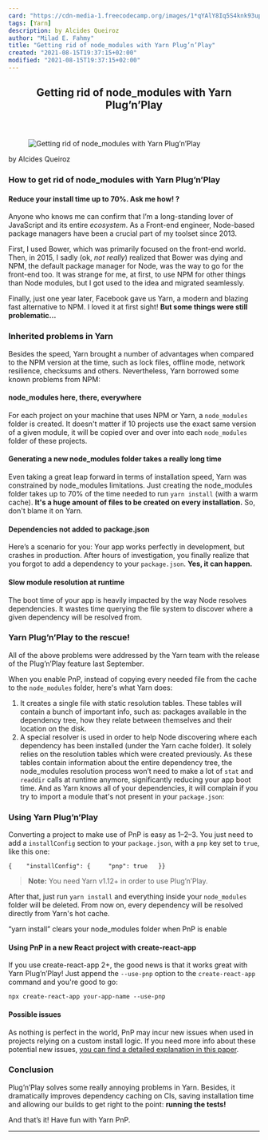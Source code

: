 ```yaml
---
card: "https://cdn-media-1.freecodecamp.org/images/1*qYAlY8Iq5S4knk93upSneA.jpeg"
tags: [Yarn]
description: by Alcides Queiroz
author: "Milad E. Fahmy"
title: "Getting rid of node_modules with Yarn Plug’n’Play"
created: "2021-08-15T19:37:15+02:00"
modified: "2021-08-15T19:37:15+02:00"
---
```

<div class="site-wrapper">
<main id="site-main" class="site-main outer">
<div class="inner">
<article class="post-full post tag-yarn tag-nodejs tag-javascript tag-tech tag-productivity ">
<header class="post-full-header">
<h1 class="post-full-title">Getting rid of node_modules with Yarn Plug’n’Play</h1>
</header>
<figure class="post-full-image">
<picture>
<source media="(max-width: 700px)" sizes="1px" srcset="data:image/gif;base64,R0lGODlhAQABAIAAAAAAAP///yH5BAEAAAAALAAAAAABAAEAAAIBRAA7 1w">
<source media="(min-width: 701px)" sizes="(max-width: 800px) 400px,
(max-width: 1170px) 700px,
1400px" srcset="https://cdn-media-1.freecodecamp.org/images/1*qYAlY8Iq5S4knk93upSneA.jpeg 300w,
https://cdn-media-1.freecodecamp.org/images/1*qYAlY8Iq5S4knk93upSneA.jpeg 600w,
https://cdn-media-1.freecodecamp.org/images/1*qYAlY8Iq5S4knk93upSneA.jpeg 1000w,
https://cdn-media-1.freecodecamp.org/images/1*qYAlY8Iq5S4knk93upSneA.jpeg 2000w">
<img onerror="this.style.display='none'" src="https://cdn-media-1.freecodecamp.org/images/1*qYAlY8Iq5S4knk93upSneA.jpeg" alt="Getting rid of node_modules with Yarn Plug’n’Play">
</picture>
</figure>
<section class="post-full-content">
<div class="post-content medium-migrated-article">
<p>by Alcides Queiroz</p>
<h1 id="how-to-get-rid-of-node_modules-with-yarn-plug-n-play">How to get rid of node_modules with Yarn Plug’n’Play</h1>
<h4 id="reduce-your-install-time-up-to-70-ask-me-how-">Reduce your install time up to 70%. Ask me how! ?</h4>
<p>Anyone who knows me can confirm that I’m a long-standing lover of JavaScript and its entire <em>ecosystem</em>. As a Front-end engineer, Node-based package managers have been a crucial part of my toolset since 2013.</p>
<p>First, I used Bower, which was primarily focused on the front-end world. Then, in 2015, I sadly (ok, <em>not really</em>) realized that Bower was dying and NPM, the default package manager for Node, was the way to go for the front-end too. It was strange for me, at first, to use NPM for other things than Node modules, but I got used to the idea and migrated seamlessly.</p>
<p>Finally, just one year later, Facebook gave us Yarn, a modern and blazing fast alternative to NPM. I loved it at first sight! <strong>But some things were still problematic…</strong></p>
<h3 id="inherited-problems-in-yarn">Inherited problems in Yarn</h3>
<p>Besides the speed, Yarn brought a number of advantages when compared to the NPM version at the time, such as lock files, offline mode, network resilience, checksums and others. Nevertheless, Yarn borrowed some known problems from NPM:</p>
<h4 id="node_modules-here-there-everywhere">node_modules here, there, everywhere</h4>
<p>For each project on your machine that uses NPM or Yarn, a <code>node_modules</code> folder is created. It doesn't matter if 10 projects use the exact same version of a given module, it will be copied over and over into each <code>node_modules</code> folder of these projects.</p>
<h4 id="generating-a-new-node_modules-folder-takes-a-really-long-time">Generating a new node_modules folder takes a really long time</h4>
<p>Even taking a great leap forward in terms of installation speed, Yarn was constrained by node_modules limitations. Just creating the node_modules folder takes up to 70% of the time needed to run <code>yarn install</code> (with a warm cache). <strong>It's a huge amount of files to be created on every installation.</strong> So, don't blame it on Yarn.</p>
<h4 id="dependencies-not-added-to-package-json">Dependencies not added to package.json</h4>
<p>Here’s a scenario for you: Your app works perfectly in development, but crashes in production. After hours of investigation, you finally realize that you forgot to add a dependency to your <code>package.json</code>. <strong>Yes, it can happen.</strong></p>
<h4 id="slow-module-resolution-at-runtime">Slow module resolution at runtime</h4>
<p>The boot time of your app is heavily impacted by the way Node resolves dependencies. It wastes time querying the file system to discover where a given dependency will be resolved from.</p>
<h3 id="yarn-plug-n-play-to-the-rescue-">Yarn Plug’n’Play to the rescue!</h3>
<p>All of the above problems were addressed by the Yarn team with the release of the Plug’n’Play feature last September.</p>
<p>When you enable PnP, instead of copying every needed file from the cache to the <code>node_modules</code> folder, here's what Yarn does:</p>
<ol>
<li>It creates a single file with static resolution tables. These tables will contain a bunch of important info, such as: packages available in the dependency tree, how they relate between themselves and their location on the disk.</li>
<li>A special resolver is used in order to help Node discovering where each dependency has been installed (under the Yarn cache folder). It solely relies on the resolution tables which were created previously. As these tables contain information about the entire dependency tree, the node_modules resolution process won’t need to make a lot of <code>stat</code> and <code>readdir</code> calls at runtime anymore, significantly reducing your app boot time. And as Yarn knows all of your dependencies, it will complain if you try to import a module that's not present in your <code>package.json</code>:</li>
</ol>
<h3 id="using-yarn-plug-n-play">Using Yarn Plug’n’Play</h3>
<p>Converting a project to make use of PnP is easy as 1–2–3. You just need to add a <code>installConfig</code> section to your <code>package.json</code>, with a <code>pnp</code> key set to <code>true</code>, like this one:</p><pre><code>{    "installConfig": {     "pnp": true   }}</code></pre>
<blockquote><strong>Note:</strong> You need Yarn v1.12+ in order to use Plug’n’Play.</blockquote>
<p>After that, just run <code>yarn install</code> and everything inside your <code>node_modules</code> folder will be deleted. From now on, every dependency will be resolved directly from Yarn's hot cache.</p>
<figcaption>“yarn install” clears your node_modules folder when PnP is enable</figcaption>
</figure>
<h4 id="using-pnp-in-a-new-react-project-with-create-react-app">Using PnP in a new React project with create-react-app</h4>
<p>If you use create-react-app 2+, the good news is that it works great with Yarn Plug’n’Play! Just append the <code>--use-pnp</code> option to the <code>create-react-app</code> command and you're good to go:</p><pre><code>npx create-react-app your-app-name --use-pnp</code></pre>
<h4 id="possible-issues">Possible issues</h4>
<p>As nothing is perfect in the world, PnP may incur new issues when used in projects relying on a custom install logic. If you need more info about these potential new issues, <a href="https://github.com/yarnpkg/rfcs/files/2378943/Plugnplay.pdf" rel="noopener">you can find a detailed explanation in this paper</a>.</p>
<h3 id="conclusion">Conclusion</h3>
<p>Plug’n’Play solves some really annoying problems in Yarn. Besides, it dramatically improves dependency caching on CIs, saving installation time and allowing our builds to get right to the point: <strong>running the tests!</strong></p>
<p>And that’s it! Have fun with Yarn PnP.</p>
</div>
<hr>
</section>
</article>
</div>
</main>
</div>
<!-- Google Tag Manager (noscript) -->
<!-- End Google Tag Manager (noscript) -->
